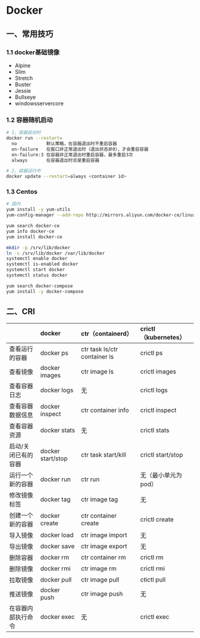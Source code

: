 # Docker

## 一、常用技巧

### 1.1 docker基础镜像

- Alpine
- Slim
- Stretch
- Buster
- Jessie
- Bullseye
- windowsservercore



### 1.2  容器随机启动

```bash
# 1，容器启动时
docker run --restart=
  no           默认策略，在容器退出时不重启容器
  on-failure   在窗口非正常退出时（退出状态非0），才会重启容器
  on-failure:3 在容器非正常退出时重启容器，最多重启3次
  always       在容器退出时总是重启容器

# 2，容器运行中
docker update --restart=always <container id>

```



### 1.3 Centos

```bash
# 国内
yum install -y yum-utils
yum-config-manager --add-repo http://mirrors.aliyun.com/docker-ce/linux/centos/docker-ce.repo

yum search docker-ce
yum info docker-ce
yum install docker-ce

mkdir -p /srv/lib/docker
ln -s /srv/lib/docker /var/lib/docker
systemctl enable docker
systemctl is-enabled docker
systemctl start docker
systemctl status docker

yum search docker-compose
yum install -y docker-compose
```



## 二、CRI

|                     | docker            | ctr（containerd）            | crictl（kubernetes） |
| :------------------ | :---------------- | :--------------------------- | :------------------- |
| 查看运行的容器      | docker ps         | ctr task ls/ctr container ls | crictl ps            |
| 查看镜像            | docker images     | ctr image ls                 | crictl images        |
| 查看容器日志        | docker logs       | 无                           | crictl logs          |
| 查看容器数据信息    | docker inspect    | ctr container info           | crictl inspect       |
| 查看容器资源        | docker stats      | 无                           | crictl stats         |
| 启动/关闭已有的容器 | docker start/stop | ctr task start/kill          | crictl start/stop    |
| 运行一个新的容器    | docker run        | ctr run                      | 无（最小单元为 pod） |
| 修改镜像标签        | docker tag        | ctr image tag                | 无                   |
| 创建一个新的容器    | docker create     | ctr container create         | crictl create        |
| 导入镜像            | docker load       | ctr image import             | 无                   |
| 导出镜像            | docker save       | ctr image export             | 无                   |
| 删除容器            | docker rm         | ctr container rm             | crictl rm            |
| 删除镜像            | docker rmi        | ctr image rm                 | crictl rmi           |
| 拉取镜像            | docker pull       | ctr image pull               | ctictl pull          |
| 推送镜像            | docker push       | ctr image push               | 无                   |
| 在容器内部执行命令  | docker exec       | 无                           | crictl exec          |
